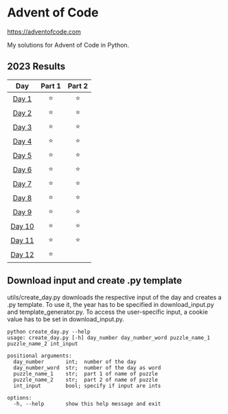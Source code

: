 # Advent of Code
https://adventofcode.com

My solutions for Advent of Code in Python.

<!--- advent_readme_stars table --->
## 2023 Results

| Day | Part 1 | Part 2 |
| :---: | :---: | :---: |
| [Day 1](https://adventofcode.com/2023/day/1) | ⭐ | ⭐ |
| [Day 2](https://adventofcode.com/2023/day/2) | ⭐ | ⭐ |
| [Day 3](https://adventofcode.com/2023/day/3) | ⭐ | ⭐ |
| [Day 4](https://adventofcode.com/2023/day/4) | ⭐ | ⭐ |
| [Day 5](https://adventofcode.com/2023/day/5) | ⭐ | ⭐ |
| [Day 6](https://adventofcode.com/2023/day/6) | ⭐ | ⭐ |
| [Day 7](https://adventofcode.com/2023/day/7) | ⭐ | ⭐ |
| [Day 8](https://adventofcode.com/2023/day/8) | ⭐ | ⭐ |
| [Day 9](https://adventofcode.com/2023/day/9) | ⭐ | ⭐ |
| [Day 10](https://adventofcode.com/2023/day/10) | ⭐ | ⭐ |
| [Day 11](https://adventofcode.com/2023/day/11) | ⭐ | ⭐ |
| [Day 12](https://adventofcode.com/2023/day/12) | ⭐ |   |
<!--- advent_readme_stars table --->

## Download input and create .py template

utils/create_day.py downloads the respective input of the day and creates a .py template. To use it, the year has to be specified in download_input.py and template_generator.py. To access the user-specific input, a cookie value has to be set in download_input.py.

    python create_day.py --help
    usage: create_day.py [-h] day_number day_number_word puzzle_name_1 puzzle_name_2 int_input
    
    positional arguments:
      day_number       int;  number of the day
      day_number_word  str;  number of the day as word
      puzzle_name_1    str;  part 1 of name of puzzle
      puzzle_name_2    str;  part 2 of name of puzzle
      int_input        bool; specify if input are ints
    
    options:
      -h, --help       show this help message and exit
